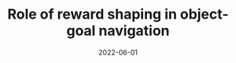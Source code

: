 ---
title: "Role of reward shaping in object-goal navigation"
collection: publications
permalink: /publication/2022-06-01-Role-of-reward-shaping-in-object-goal-navigation
date: 2022-06-01
venue: 'In Embodied AI Workshop, Conference on Computer Vision and Pattern Recognition (CVPR)'
paperurl: 'https://arxiv.org/pdf/2207.08021.pdf'
link: 'https://embodied-ai.org/papers/2022/18.pdf'
citation: ' Srirangan Madhavan,  Anwesan Pal,  Henrik Christensen,  In Embodied AI Workshop, Conference on Computer Vision and Pattern Recognition (CVPR), 2022.'
---